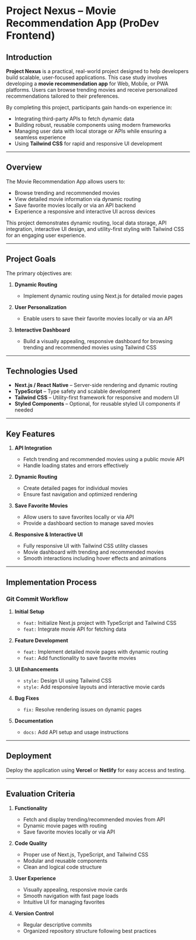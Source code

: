 # Project Nexus – Movie Recommendation App (ProDev Frontend)

## Introduction

**Project Nexus** is a practical, real-world project designed to help developers build scalable, user-focused applications. This case study involves developing a **movie recommendation app** for Web, Mobile, or PWA platforms. Users can browse trending movies and receive personalized recommendations tailored to their preferences.

By completing this project, participants gain hands-on experience in:

- Integrating third-party APIs to fetch dynamic data
- Building robust, reusable components using modern frameworks
- Managing user data with local storage or APIs while ensuring a seamless experience
- Using **Tailwind CSS** for rapid and responsive UI development

---

## Overview

The Movie Recommendation App allows users to:

- Browse trending and recommended movies
- View detailed movie information via dynamic routing
- Save favorite movies locally or via an API backend
- Experience a responsive and interactive UI across devices

This project demonstrates dynamic routing, local data storage, API integration, interactive UI design, and utility-first styling with Tailwind CSS for an engaging user experience.

---

## Project Goals

The primary objectives are:

1. **Dynamic Routing**
   - Implement dynamic routing using Next.js for detailed movie pages

2. **User Personalization**
   - Enable users to save their favorite movies locally or via an API

3. **Interactive Dashboard**
   - Build a visually appealing, responsive dashboard for browsing trending and recommended movies using Tailwind CSS

---

## Technologies Used

- **Next.js / React Native** – Server-side rendering and dynamic routing
- **TypeScript** – Type safety and scalable development
- **Tailwind CSS** – Utility-first framework for responsive and modern UI
- **Styled Components** – Optional, for reusable styled UI components if needed

---

## Key Features

1. **API Integration**
   - Fetch trending and recommended movies using a public movie API
   - Handle loading states and errors effectively

2. **Dynamic Routing**
   - Create detailed pages for individual movies
   - Ensure fast navigation and optimized rendering

3. **Save Favorite Movies**
   - Allow users to save favorites locally or via API
   - Provide a dashboard section to manage saved movies

4. **Responsive & Interactive UI**
   - Fully responsive UI with Tailwind CSS utility classes
   - Movie dashboard with trending and recommended movies
   - Smooth interactions including hover effects and animations

---

## Implementation Process

### Git Commit Workflow

1. **Initial Setup**
   - `feat:` Initialize Next.js project with TypeScript and Tailwind CSS
   - `feat:` Integrate movie API for fetching data

2. **Feature Development**
   - `feat:` Implement detailed movie pages with dynamic routing
   - `feat:` Add functionality to save favorite movies

3. **UI Enhancements**
   - `style:` Design UI using Tailwind CSS
   - `style:` Add responsive layouts and interactive movie cards

4. **Bug Fixes**
   - `fix:` Resolve rendering issues on dynamic pages

5. **Documentation**
   - `docs:` Add API setup and usage instructions

---

## Deployment

Deploy the application using **Vercel** or **Netlify** for easy access and testing.

---

## Evaluation Criteria

1. **Functionality**
   - Fetch and display trending/recommended movies from API
   - Dynamic movie pages with routing
   - Save favorite movies locally or via API

2. **Code Quality**
   - Proper use of Next.js, TypeScript, and Tailwind CSS
   - Modular and reusable components
   - Clean and logical code structure

3. **User Experience**
   - Visually appealing, responsive movie cards
   - Smooth navigation with fast page loads
   - Intuitive UI for managing favorites

4. **Version Control**
   - Regular descriptive commits
   - Organized repository structure following best practices
